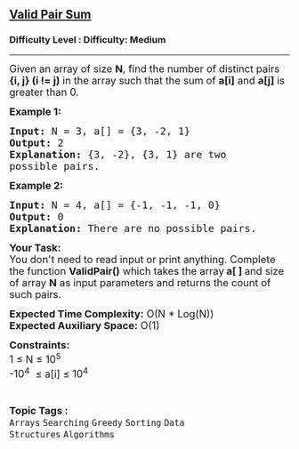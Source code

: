 <h2><a href="https://www.geeksforgeeks.org/problems/valid-pair-sum--141631/1">Valid Pair Sum</a></h2><h3>Difficulty Level : Difficulty: Medium</h3><hr><div class="problems_problem_content__Xm_eO"><p><span style="font-size: 18px;">Given an array of size <strong>N</strong>, find the number of distinct pairs <strong>{i, j} (i != j)</strong>&nbsp;in the array such that the sum of <strong>a[i]</strong> and <strong>a[j]</strong> is greater than 0.</span></p>
<p><span style="font-size: 18px;"><strong>Example 1:</strong></span></p>
<pre><span style="font-size: 18px;"><strong>Input: </strong>N = 3, a[] = {3, -2, 1}</span>
<span style="font-size: 18px;"><strong>Output:</strong> 2</span>
<span style="font-size: 18px;"><strong>Explanation:</strong> {3, -2}, {3, 1} are two 
possible pairs.</span></pre>
<p><span style="font-size: 18px;"><strong>Example 2:</strong></span></p>
<pre><span style="font-size: 18px;"><strong>Input: </strong>N = 4, a[] = {-1, -1, -1, 0}</span>
<span style="font-size: 18px;"><strong>Output:</strong> 0
<strong>Explanation:</strong> There are no possible pairs.</span>
</pre>
<p><span style="font-size: 18px;"><strong>Your Task: </strong>&nbsp;<br>You don't need to read input or print anything. Complete the function <strong>ValidPair()</strong> which takes the array<strong> a[ ] </strong>and size of array <strong>N</strong> as input parameters and returns the count of such pairs.</span></p>
<p><span style="font-size: 18px;"><strong>Expected Time Complexity:</strong> O(N * Log(N))<br><strong>Expected Auxiliary Space:</strong> O(1)</span></p>
<p><span style="font-size: 18px;"><strong>Constraints:</strong><br>1 ≤ N ≤ 10<sup>5</sup>&nbsp;<br>-10<sup>4</sup>&nbsp; ≤ a[i] ≤ 10<sup>4</sup></span></p></div><br><p><span style=font-size:18px><strong>Topic Tags : </strong><br><code>Arrays</code>&nbsp;<code>Searching</code>&nbsp;<code>Greedy</code>&nbsp;<code>Sorting</code>&nbsp;<code>Data Structures</code>&nbsp;<code>Algorithms</code>&nbsp;